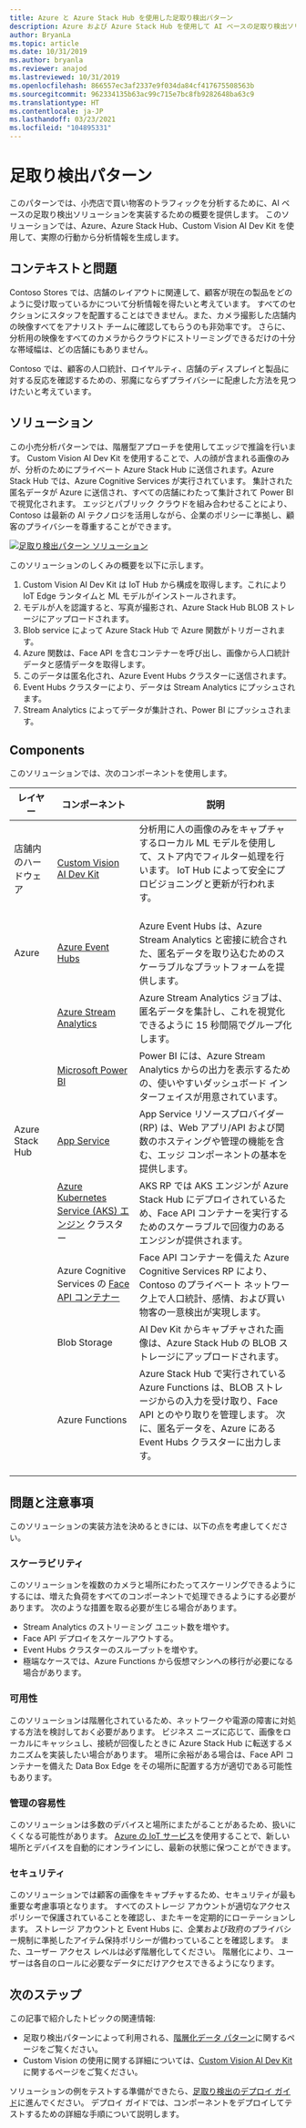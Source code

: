 ```yaml
---
title: Azure と Azure Stack Hub を使用した足取り検出パターン
description: Azure および Azure Stack Hub を使用して AI ベースの足取り検出ソリューションを実装し、小売店内のトラフィックを分析する方法について説明します。
author: BryanLa
ms.topic: article
ms.date: 10/31/2019
ms.author: bryanla
ms.reviewer: anajod
ms.lastreviewed: 10/31/2019
ms.openlocfilehash: 866557ec3af2337e9f034da84cf417675508563b
ms.sourcegitcommit: 962334135b63ac99c715e7bc8fb9282648ba63c9
ms.translationtype: HT
ms.contentlocale: ja-JP
ms.lasthandoff: 03/23/2021
ms.locfileid: "104895331"
---
```

# <a name="footfall-detection-pattern"></a>足取り検出パターン

このパターンでは、小売店で買い物客のトラフィックを分析するために、AI ベースの足取り検出ソリューションを実装するための概要を提供します。 このソリューションでは、Azure、Azure Stack Hub、Custom Vision AI Dev Kit を使用して、実際の行動から分析情報を生成します。

## <a name="context-and-problem"></a>コンテキストと問題

Contoso Stores では、店舗のレイアウトに関連して、顧客が現在の製品をどのように受け取っているかについて分析情報を得たいと考えています。 すべてのセクションにスタッフを配置することはできません。また、カメラ撮影した店舗内の映像すべてをアナリスト チームに確認してもらうのも非効率です。 さらに、分析用の映像をすべてのカメラからクラウドにストリーミングできるだけの十分な帯域幅は、どの店舗にもありません。

Contoso では、顧客の人口統計、ロイヤルティ、店舗のディスプレイと製品に対する反応を確認するための、邪魔にならずプライバシーに配慮した方法を見つけたいと考えています。

## <a name="solution"></a>ソリューション

この小売分析パターンでは、階層型アプローチを使用してエッジで推論を行います。 Custom Vision AI Dev Kit を使用することで、人の顔が含まれる画像のみが、分析のためにプライベート Azure Stack Hub に送信されます。Azure Stack Hub では、Azure Cognitive Services が実行されています。 集計された匿名データが Azure に送信され、すべての店舗にわたって集計されて Power BI で視覚化されます。 エッジとパブリック クラウドを組み合わせることにより、Contoso は最新の AI テクノロジを活用しながら、企業のポリシーに準拠し、顧客のプライバシーを尊重することができます。

[![足取り検出パターン ソリューション](media/pattern-retail-footfall-detection/solution-architecture.png)](media/pattern-retail-footfall-detection/solution-architecture.png)

このソリューションのしくみの概要を以下に示します。

1. Custom Vision AI Dev Kit は IoT Hub から構成を取得します。これにより IoT Edge ランタイムと ML モデルがインストールされます。
2. モデルが人を認識すると、写真が撮影され、Azure Stack Hub BLOB ストレージにアップロードされます。
3. Blob service によって Azure Stack Hub で Azure 関数がトリガーされます。
4. Azure 関数は、Face API を含むコンテナーを呼び出し、画像から人口統計データと感情データを取得します。
5. このデータは匿名化され、Azure Event Hubs クラスターに送信されます。
6. Event Hubs クラスターにより、データは Stream Analytics にプッシュされます。
7. Stream Analytics によってデータが集計され、Power BI にプッシュされます。

## <a name="components"></a>Components

このソリューションでは、次のコンポーネントを使用します。

| レイヤー | コンポーネント | 説明 |
|----------|-----------|-------------|
| 店舗内のハードウェア | [Custom Vision AI Dev Kit](https://azure.github.io/Vision-AI-DevKit-Pages/) | 分析用に人の画像のみをキャプチャするローカル ML モデルを使用して、ストア内でフィルター処理を行います。 IoT Hub によって安全にプロビジョニングと更新が行われます。<br><br>|
| Azure | [Azure Event Hubs](/azure/event-hubs/) | Azure Event Hubs は、Azure Stream Analytics と密接に統合された、匿名データを取り込むためのスケーラブルなプラットフォームを提供します。 |
|  | [Azure Stream Analytics](/azure/stream-analytics/) | Azure Stream Analytics ジョブは、匿名データを集計し、これを視覚化できるように 15 秒間隔でグループ化します。 |
|  | [Microsoft Power BI](https://powerbi.microsoft.com/) | Power BI には、Azure Stream Analytics からの出力を表示するための、使いやすいダッシュボード インターフェイスが用意されています。 |
| Azure Stack Hub | [App Service](/azure-stack/operator/azure-stack-app-service-overview) | App Service リソースプロバイダー (RP) は、Web アプリ/API および関数のホスティングや管理の機能を含む、エッジ コンポーネントの基本を提供します。 |
| | [Azure Kubernetes Service (AKS) エンジン](https://github.com/Azure/aks-engine) クラスター | AKS RP では AKS エンジンが Azure Stack Hub にデプロイされているため、Face API コンテナーを実行するためのスケーラブルで回復力のあるエンジンが提供されます。 |
| | Azure Cognitive Services の [Face API コンテナー](/azure/cognitive-services/face/face-how-to-install-containers)| Face API コンテナーを備えた Azure Cognitive Services RP により、Contoso のプライベート ネットワーク上で人口統計、感情、および買い物客の一意検出が実現します。 |
| | Blob Storage | AI Dev Kit からキャプチャされた画像は、Azure Stack Hub の BLOB ストレージにアップロードされます。 |
| | Azure Functions | Azure Stack Hub で実行されている Azure Functions は、BLOB ストレージからの入力を受け取り、Face API とのやり取りを管理します。 次に、匿名データを、Azure にある Event Hubs クラスターに出力します。<br><br>|

## <a name="issues-and-considerations"></a>問題と注意事項

このソリューションの実装方法を決めるときには、以下の点を考慮してください。

### <a name="scalability"></a>スケーラビリティ

このソリューションを複数のカメラと場所にわたってスケーリングできるようにするには、増えた負荷をすべてのコンポーネントで処理できるようにする必要があります。 次のような措置を取る必要が生じる場合があります。

- Stream Analytics のストリーミング ユニット数を増やす。
- Face API デプロイをスケールアウトする。
- Event Hubs クラスターのスループットを増やす。
- 極端なケースでは、Azure Functions から仮想マシンへの移行が必要になる場合があります。

### <a name="availability"></a>可用性

このソリューションは階層化されているため、ネットワークや電源の障害に対処する方法を検討しておく必要があります。 ビジネス ニーズに応じて、画像をローカルにキャッシュし、接続が回復したときに Azure Stack Hub に転送するメカニズムを実装したい場合があります。 場所に余裕がある場合は、Face API コンテナーを備えた Data Box Edge をその場所に配置する方が適切である可能性もあります。

### <a name="manageability"></a>管理の容易性

このソリューションは多数のデバイスと場所にまたがることがあるため、扱いにくくなる可能性があります。 [Azure の IoT サービス](/azure/iot-fundamentals/)を使用することで、新しい場所とデバイスを自動的にオンラインにし、最新の状態に保つことができます。

### <a name="security"></a>セキュリティ

このソリューションでは顧客の画像をキャプチャするため、セキュリティが最も重要な考慮事項となります。 すべてのストレージ アカウントが適切なアクセス ポリシーで保護されていることを確認し、またキーを定期的にローテーションします。 ストレージ アカウントと Event Hubs に、企業および政府のプライバシー規制に準拠したアイテム保持ポリシーが備わっていることを確認します。 また、ユーザー アクセス レベルは必ず階層化してください。 階層化により、ユーザーは各自のロールに必要なデータにだけアクセスできるようになります。

## <a name="next-steps"></a>次のステップ

この記事で紹介したトピックの関連情報:

- 足取り検出パターンによって利用される、[階層化データ パターン](https://aka.ms/tiereddatadeploy)に関するページをご覧ください。
- Custom Vision の使用に関する詳細については、[Custom Vision AI Dev Kit](https://azure.github.io/Vision-AI-DevKit-Pages/) に関するページをご覧ください。 

ソリューションの例をテストする準備ができたら、[足取り検出のデプロイ ガイド](solution-deployment-guide-retail-footfall-detection.md)に進んでください。 デプロイ ガイドでは、コンポーネントをデプロイしてテストするための詳細な手順について説明します。
